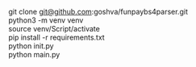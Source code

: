 git  clone git@github.com:goshva/funpaybs4parser.git  
python3 -m venv venv  
source venv/Script/activate  
pip install -r requirements.txt  
python init.py  
python main.py  
